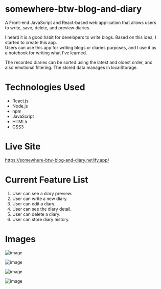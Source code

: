 # somewhere-btw-blog-and-diary
A Front-end JavaScript and React-based web application that allows users to write, save, delete, and preview diaries.

I heard it is a good habit for developers to write blogs. Based on this idea, I started to create this app. <br />
Users can use this app for writing blogs or diaries purposes, and I use it as a notebook for writing what I've learned.

The recorded diaries can be sorted using the latest and oldest order, and also emotional filtering.
The stored data manages in localStorage.

# Technologies Used
* React.js
* Node.js
* npm
* JavaScript
* HTML5
* CSS3

# Live Site
https://somewhere-btw-blog-and-diary.netlify.app/

# Current Feature List
1. User can see a diary preview.
2. User can write a new diary.
3. User can edit a diary.
4. User can see the diary detail.
5. User can delete a diary.
6. User can store diary history.

# Images
![image](https://user-images.githubusercontent.com/68725614/157575038-ae566eb8-c225-41eb-bf66-048e9872e79c.png)

![image](https://user-images.githubusercontent.com/68725614/157575207-e01c4663-4ea2-4513-a8b9-420c4e085f31.png)

![image](https://user-images.githubusercontent.com/68725614/157575259-538f7beb-3cb4-4685-8fed-1ebb66bfe0df.png)

![image](https://user-images.githubusercontent.com/68725614/157575333-df85fe56-bdd2-4222-852e-c5d6b97511ea.png)

